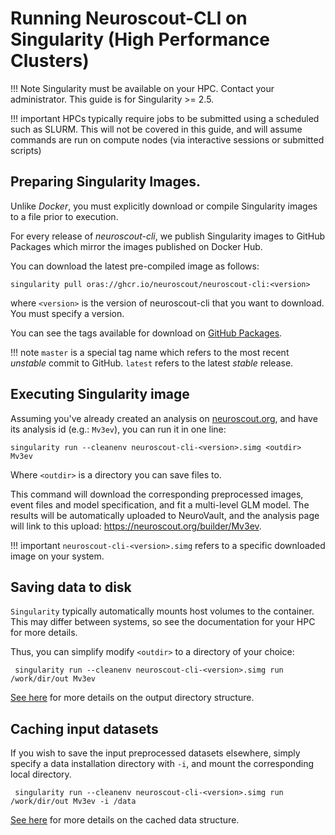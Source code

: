 # Running Neuroscout-CLI on Singularity (High Performance Clusters)

!!! Note
    Singularity must be available on your HPC. Contact your administrator.
    This guide is for Singularity >= 2.5.

!!! important
    HPCs typically require jobs to be submitted using a scheduled such as SLURM. 
    This will not be covered in this guide, and will assume commands are run on compute nodes (via interactive sessions or submitted scripts)


## Preparing Singularity Images.

Unlike _Docker_, you must explicitly download or compile Singularity images to a file prior to execution.

For every release of _neuroscout-cli_, we publish Singularity images to GitHub Packages which mirror the images published on Docker Hub. 

You can download the latest pre-compiled image as follows:

    singularity pull oras://ghcr.io/neuroscout/neuroscout-cli:<version>

where `<version>` is the version of neuroscout-cli that you want to download.
You must specify a version.

You can see the tags available for download on [GitHub Packages](https://github.com/neuroscout/neuroscout-cli/pkgs/container/neuroscout-cli).


!!! note
`master` is a special tag name which refers to the most recent _unstable_ commit to GitHub. 
`latest` refers to the latest _stable_ release.


## Executing Singularity image

Assuming you've already created an analysis on [neuroscout.org](https://neuroscout.org), and have its analysis id (e.g.: `Mv3ev`), you can run it in one line:

    singularity run --cleanenv neuroscout-cli-<version>.simg <outdir> Mv3ev

Where `<outdir>` is a directory you can save files to.

This command will download the corresponding preprocessed images, event files and model specification, and fit a multi-level GLM model.
The results will be automatically uploaded to NeuroVault, and the analysis page will link to this upload: https://neuroscout.org/builder/Mv3ev.

!!! important
 `neuroscout-cli-<version>.simg` refers to a specific downloaded image on your system. 


## Saving data to disk

`Singularity` typically automatically mounts host volumes to the container. This may differ between systems, so see the documentation for your HPC for more details.

Thus, you can simplify modify `<outdir>` to a directory of your choice: 

     singularity run --cleanenv neuroscout-cli-<version>.simg run /work/dir/out Mv3ev

[See here](docker.md#output-derivative-structure) for more details on the output directory structure. 

## Caching input datasets

If you wish to save the input preprocessed datasets elsewhere, simply specify a data installation directory with `-i`, and mount the corresponding local directory.

     singularity run --cleanenv neuroscout-cli-<version>.simg run /work/dir/out Mv3ev -i /data

[See here](docker.md#caching-input-datasets) for more details on the cached data structure. 